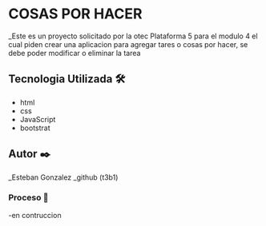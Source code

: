 # COSAS POR HACER

_Este es un proyecto solicitado por la otec Plataforma 5 para el modulo 4 el cual piden crear
 una aplicacion para agregar tares o cosas por hacer, se debe poder modificar o eliminar la tarea 

## Tecnologia Utilizada 🛠️

- html
- css
- JavaScript
- bootstrat

## Autor ✒️
_Esteban Gonzalez
_github (t3b1)

### Proceso 🔧
-en contruccion